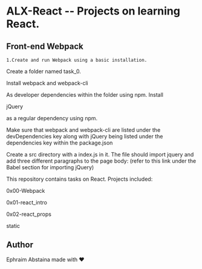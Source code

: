 #   ALX-React -- Projects on learning React.

##  Front-end Webpack

    1.Create and run Webpack using a basic installation.

<p> Create a folder named task_0. </P>

<p> Install webpack and webpack-cli </p> 
As developer dependencies within the folder using npm.
Install  <p> jQuery </p>  as a regular dependency using npm.

Make sure that webpack and webpack-cli are listed under the devDependencies key along with jQuery being listed under the dependencies key within the package.json

Create a src directory with a index.js in it.
The file should import jquery and add three different paragraphs to the page body: (refer to this link under the Babel section for importing jQuery)

This repository contains tasks on React. Projects included:

<p> 0x00-Webpack</p>

<p> 0x01-react_intro </p>

<p> 0x02-react_props </p>

<p> static </p>
   
## Author
   Ephraim Abstaina made with ❤️

